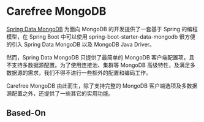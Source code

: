 # Carefree MongoDB

[Spring Data MongoDB][1] 为面向 MongoDB 的开发提供了一套基于 Spring 的编程模型，在 Spring Boot 中可以使用 spring-boot-starter-data-mongodb 很方便的引入 Spring Data MongoDB 以及 MongoDB Java Driver。

然而，Spring Data MongoDB 只提供了最简单的 MongoDB 客户端配置项，且不支持多数据源配置。为了使用连接池、集群等 MongoDB 高级特性，及满足多数据源的需求，我们不得不进行一些额外的配置和编码工作。

Carefree MongoDB 由此而生，除了支持完整的 MongoDB 客户端选项及多数据源配置之外，还提供了一些其它的实用功能。

## Based-On



  [1]: https://projects.spring.io/spring-data-mongodb/